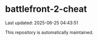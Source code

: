 # battlefront-2-cheat

Last updated: 2025-06-25 04:43:51

This repository is automatically maintained.
